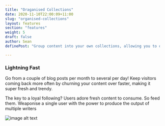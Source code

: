 ```yaml
---
title: "Oraganised Collections"
date: 2020-11-10T22:00:09+11:00
slug: "organised-collections"
layout: features
section: "features"
weight: 5
draft: false
author: Sean
definePost: "Group content into your own collections, allowing you to organise your content in line with your overall digital strategy. For example, you may be creating content for a social marketing campaign, microsite, topic cluster, another website, a guest post, as well as your usual blog. Let’s keep them separate!"

---
```


### Lightning Fast

Go from a couple of blog posts per month to several per day! Keep visitors coming back more often by churning your content over faster, making it super fresh and trendy.

The key to a loyal following? Users adore fresh content to consume. So feed them. Weaponise a single user with the power to produce the output of multiple writers

![image alt text](/images/place10.jpg)
